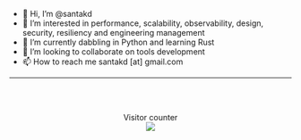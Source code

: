 - 👋 Hi, I’m @santakd
- 👀 I’m interested in performance, scalability, observability, design, security, resiliency and engineering management
- 🌱 I’m currently dabbling in Python and learning Rust
- 💞️ I’m looking to collaborate on tools development
- 📫 How to reach me santakd [at] gmail.com


<!---
santakd/santakd is a ✨ special ✨ repository because its `README.md` (this file) appears on my GitHub profile.
You can click the Preview link to take a look at your changes.
--->

<hr>
<br>
<br>


<p align="center"> 
  Visitor counter<br>
  <img src="https://profile-counter.glitch.me/santakd/count.svg" />
</p>

<br>
<br>
